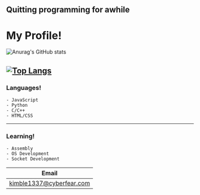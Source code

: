 ## Quitting programming for awhile

# My Profile!
![Anurag's GitHub stats](https://github-readme-stats.vercel.app/api?username=5wm&show_icons=true&theme=dark)

[![Top Langs](https://github-readme-stats.vercel.app/api/top-langs/?username=5wm&theme=dark)](https://github.com/anuraghazra/github-readme-stats)
-----------
### Languages!
 ```
- JavaScript
- Python
- C/C++
- HTML/CSS
```
-----------
### Learning!
```
- Assembly 
- OS Development
- Socket Development
```
| Email | 
| ------------- |
| kimble1337@cyberfear.com | 
